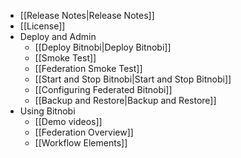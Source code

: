 * [[Release Notes|Release Notes]]
* [[License]]
* Deploy and Admin
  * [[Deploy Bitnobi|Deploy Bitnobi]]
  * [[Smoke Test]]
  * [[Federation Smoke Test]]
  * [[Start and Stop Bitnobi|Start and Stop Bitnobi]]
  * [[Configuring Federated Bitnobi]]
  * [[Backup and Restore|Backup and Restore]]
* Using Bitnobi
  * [[Demo videos]]
  * [[Federation Overview]]
  * [[Workflow Elements]]

